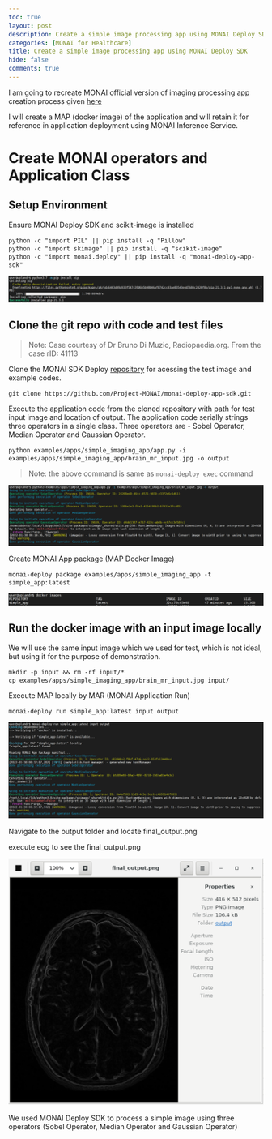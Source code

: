 ```yaml
---
toc: true
layout: post
description: Create a simple image processing app using MONAI Deploy SDK
categories: [MONAI for Healthcare]
title: Create a simple image processing app using MONAI Deploy SDK
hide: false
comments: true
---
```


I am going to recreate MONAI official version of imaging processing app creation process given [here](https://docs.monai.io/projects/monai-deploy-app-sdk/en/latest/notebooks/tutorials/01_simple_app.html)

I will create a MAP (docker image) of the application and will retain it for reference in application deployment using MONAI Inference Service. 

# Create MONAI operators and Application Class

## Setup Environment

Ensure MONAI Deploy SDK and scikit-image is installed 

```
python -c "import PIL" || pip install -q "Pillow"
python -c "import skimage" || pip install -q "scikit-image"
python -c "import monai.deploy" || pip install -q "monai-deploy-app-sdk"
```

![](/images/2022-01-27-install-monai-deploy/image1.png)

## Clone the git repo with code and test files

> Note: Case courtesy of Dr Bruno Di Muzio, Radiopaedia.org. From the case rID: 41113

Clone the MONAI SDK Deploy [repository](https://github.com/Project-MONAI/monai-deploy-app-sdk.git) for acessing the test image and example codes.

```
git clone https://github.com/Project-MONAI/monai-deploy-app-sdk.git
```

Execute the application code from the cloned repository with path for test input image and location of output. The application code serially strings three operators in a single class. Three operators are - Sobel Operator, Median Operator and Gaussian Operator. 

```
python examples/apps/simple_imaging_app/app.py -i examples/apps/simple_imaging_app/brain_mr_input.jpg -o output
```

> Note: the above command is same as `monai-deploy exec` command

![](/images/2022-01-29-creating-simple-app-using-monai-deploy/image1.png)

Create MONAI App package (MAP Docker Image)

```
monai-deploy package examples/apps/simple_imaging_app -t simple_app:latest
```

![](/images/2022-01-29-creating-simple-app-using-monai-deploy/image2.png)

## Run the docker image with an input image locally

We will use the same input image which we used for test, which is not ideal, but using it for the purpose of demonstration.

```
mkdir -p input && rm -rf input/*
cp examples/apps/simple_imaging_app/brain_mr_input.jpg input/
```

Execute MAP locally by MAR (MONAI Application Run)

```
monai-deploy run simple_app:latest input output
```

![](/images/2022-01-29-creating-simple-app-using-monai-deploy/image3.png)

Navigate to the output folder and locate final_output.png

execute eog to see the final_output.png

![](/images/2022-01-29-creating-simple-app-using-monai-deploy/image4.png)

We used MONAI Deploy SDK to process a simple image using three operators (Sobel Operator, Median Operator and Gaussian Operator)
